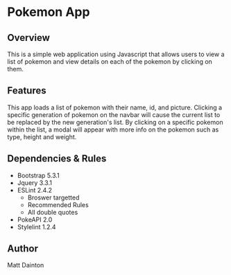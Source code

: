 # Pokemon App

## Overview
    
This is a simple web application using Javascript that allows users to view a list of pokemon and view details on each of the pokemon by clicking on them.

## Features
This app loads a list of pokemon with their name, id, and picture. Clicking a specific generation of pokemon on the navbar will cause the current list to be replaced by the new generation's list. By clicking on a specific pokemon within the list, a modal will appear with more info on the pokemon such as type, height and weight.
## Dependencies & Rules
- Bootstrap 5.3.1
- Jquery 3.3.1
- ESLint 2.4.2
    + Broswer targetted
    + Recommended Rules
    + All double quotes
- PokeAPI 2.0
- Stylelint 1.2.4
## Author
Matt Dainton

